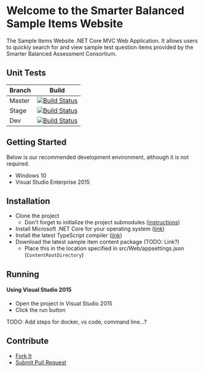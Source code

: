 # Welcome to the Smarter Balanced Sample Items Website
The Sample Items Website .NET Core MVC Web Application. It allows users 
to quickly search for and view sample test question items provided by the 
Smarter Balanced Assessment Consortium.

## Unit Tests
Branch| Build
--- | --- |
Master | [![Build Status](https://travis-ci.org/osu-cass/SampleItemsWebsite.svg?branch=master)](https://travis-ci.org/osu-cass/SampleItemsWebsite)
Stage | [![Build Status](https://travis-ci.org/osu-cass/SampleItemsWebsite.svg?branch=stage)](https://travis-ci.org/osu-cass/SampleItemsWebsite) 
Dev  | [![Build Status](https://travis-ci.org/osu-cass/SampleItemsWebsite.svg?branch=dev)](https://travis-ci.org/osu-cass/SampleItemsWebsite)

## Getting Started
Below is our recommended development environment, although it is not required.
- Windows 10
- Visual Studio Enterprise 2015

## Installation
- Clone the project
    - Don't forget to initialize the project submodules ([instructions](https://git-scm.com/book/en/v2/Git-Tools-Submodules#_cloning_submodules))
- Install Microsoft .NET Core for your operating system ([link](https://www.microsoft.com/net/download/core#/current))
- Install the latest TypeScript compiler ([link](https://www.typescriptlang.org/index.html#download-links))
- Download the latest sample item content package (TODO: Link?)
    - Place this in the location specified in src/Web/appsettings.json (`ContentRootDirectory`)

## Running
#### Using Visual Studio 2015
- Open the project in Visual Studio 2015
- Click the run button

TODO: Add steps for docker, vs code, command line...?

## Contribute
* [Fork It](https://help.github.com/articles/fork-a-repo/)
* [Submit Pull Request](https://help.github.com/articles/about-pull-requests/)
